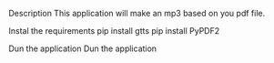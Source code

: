 Description
This application will make an mp3 based on you pdf file.

Instal the requirements
pip install gtts
pip install PyPDF2

Dun the application
Dun the application
